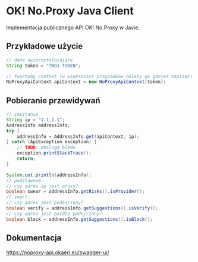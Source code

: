 # OK! No.Proxy Java Client
Implementacja publicznego API OK! No.Proxy w Javie.

## Przykładowe użycie
```java
// dane uwierzytelniające
String token = "TWOJ-TOKEN";

// tworzymy context (w większości przypadków należy go gdzieś zapisać)
NoProxyApiContext apiContext = new NoProxyApiContext(token);
```

## Pobieranie przewidywań
```java
// zapytanie
String ip = "1.1.1.1";
AddressInfo addressInfo;
try {
    addressInfo = AddressInfo.get(apiContext, ip);
} catch (ApiException exception) {
    // TODO: obsluga bledu
    exception.printStackTrace();
    return;
}

System.out.println(addressInfo);
// podstawowe:
// czy adres ip jest proxy?
boolean swear = addressInfo.getRisks().isProvider();
// smart:
// czy adres jest podejrzany?
boolean verify = addressInfo.getSuggestions().isVerify();
// czy adres jest bardzo podejrzany?
boolean block = addressInfo.getSuggestions().isBlock();
```

## Dokumentacja

https://noproxy-api.okaeri.eu/swagger-ui/